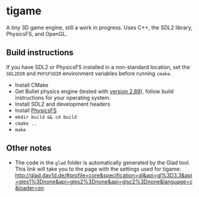 # tigame
A tiny 3D game engine, still a work in progress. Uses C++, the SDL2 library, PhysicsFS, and OpenGL.

## Build instructions
If you have SDL2 or PhysicsFS installed in a non-standard location, set the `SDL2DIR` and `PHYSFSDIR` environment variables before running `cmake`.

* Install CMake
* Get Bullet physics engine (tested with [version 2.89](https://github.com/bulletphysics/bullet3/tree/2.89)), follow build instructions for your operating system.
* Install SDL2 and development headers
* Install [PhysicsFS](https://www.icculus.org/physfs/)
* `mkdir build && cd build`
* `cmake ..`
* `make`

## Other notes
* The code in the `glad` folder is automatically generated by the Glad tool. This link will take you to the page with the settings used for tigame: http://glad.dav1d.de/#profile=core&specification=gl&api=gl%3D3.3&api=gles1%3Dnone&api=gles2%3Dnone&api=glsc2%3Dnone&language=c&loader=on